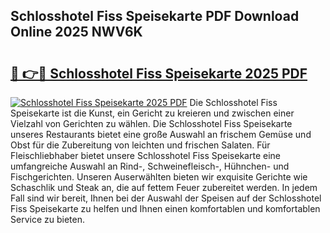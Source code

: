 ## Schlosshotel Fiss Speisekarte PDF Download Online 2025 NWV6K

# <h2><a href="http://gc82w2.nevu.top/?p=Schlosshotel+Fiss+Speisekarte">🔗 👉🔴 Schlosshotel Fiss Speisekarte 2025 PDF</a></h2>

[![Schlosshotel Fiss Speisekarte 2025 PDF](https://i.imgur.com/dBaPXMq.png)](http://gc82w2.nevu.top/?p=Schlosshotel+Fiss+Speisekarte)
Die Schlosshotel Fiss Speisekarte ist die Kunst, ein Gericht zu kreieren und zwischen einer Vielzahl von Gerichten zu wählen. Die Schlosshotel Fiss Speisekarte unseres Restaurants bietet eine große Auswahl an frischem Gemüse und Obst für die Zubereitung von leichten und frischen Salaten. Für Fleischliebhaber bietet unsere Schlosshotel Fiss Speisekarte eine umfangreiche Auswahl an Rind-, Schweinefleisch-, Hühnchen- und Fischgerichten. Unseren Auserwählten bieten wir exquisite Gerichte wie Schaschlik und Steak an, die auf fettem Feuer zubereitet werden. In jedem Fall sind wir bereit, Ihnen bei der Auswahl der Speisen auf der Schlosshotel Fiss Speisekarte zu helfen und Ihnen einen komfortablen und komfortablen Service zu bieten.
